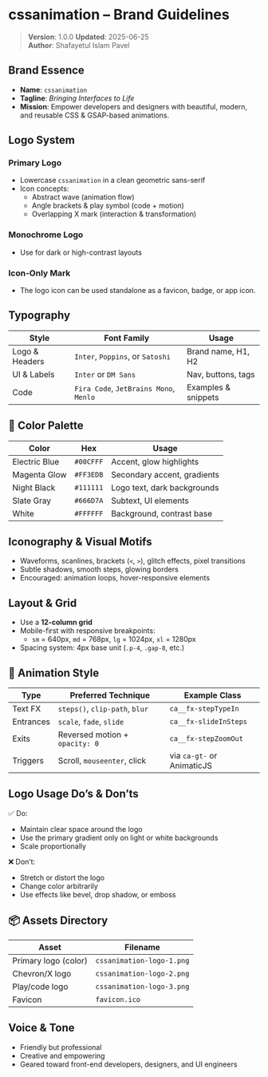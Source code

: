 # cssanimation – Brand Guidelines

> **Version**: 1.0.0 **Updated**: 2025-06-25  
> **Author**: Shafayetul Islam Pavel

## Brand Essence

- **Name**: `cssanimation`
- **Tagline**: _Bringing Interfaces to Life_
- **Mission**: Empower developers and designers with beautiful, modern, and reusable CSS & GSAP-based animations.

## Logo System

### Primary Logo

- Lowercase `cssanimation` in a clean geometric sans-serif
- Icon concepts:
  - Abstract wave (animation flow)
  - Angle brackets & play symbol (code + motion)
  - Overlapping X mark (interaction & transformation)

### Monochrome Logo

- Use for dark or high-contrast layouts

### Icon-Only Mark

- The logo icon can be used standalone as a favicon, badge, or app icon.

## Typography

| Style          | Font Family                            | Usage               |
| -------------- | -------------------------------------- | ------------------- |
| Logo & Headers | `Inter`, `Poppins`, or `Satoshi`       | Brand name, H1, H2  |
| UI & Labels    | `Inter` or `DM Sans`                   | Nav, buttons, tags  |
| Code           | `Fira Code`, `JetBrains Mono`, `Menlo` | Examples & snippets |

## 🎨 Color Palette

| Color         | Hex       | Usage                       |
| ------------- | --------- | --------------------------- |
| Electric Blue | `#00CFFF` | Accent, glow highlights     |
| Magenta Glow  | `#FF3EDB` | Secondary accent, gradients |
| Night Black   | `#111111` | Logo text, dark backgrounds |
| Slate Gray    | `#666D7A` | Subtext, UI elements        |
| White         | `#FFFFFF` | Background, contrast base   |

## Iconography & Visual Motifs

- Waveforms, scanlines, brackets (`<`, `>`), glitch effects, pixel transitions
- Subtle shadows, smooth steps, glowing borders
- Encouraged: animation loops, hover-responsive elements

## Layout & Grid

- Use a **12-column grid**
- Mobile-first with responsive breakpoints:
  - `sm` = 640px, `md` = 768px, `lg` = 1024px, `xl` = 1280px
- Spacing system: 4px base unit (`.p-4`, `.gap-8`, etc.)

## 🔁 Animation Style

| Type      | Preferred Technique            | Example Class              |
| --------- | ------------------------------ | -------------------------- |
| Text FX   | `steps()`, `clip-path`, `blur` | `ca__fx-stepTypeIn`        |
| Entrances | `scale`, `fade`, `slide`       | `ca__fx-slideInSteps`      |
| Exits     | Reversed motion + `opacity: 0` | `ca__fx-stepZoomOut`       |
| Triggers  | Scroll, `mouseenter`, click    | via `ca-gt-` or AnimaticJS |

## Logo Usage Do’s & Don’ts

✅ Do:

- Maintain clear space around the logo
- Use the primary gradient only on light or white backgrounds
- Scale proportionally

❌ Don’t:

- Stretch or distort the logo
- Change color arbitrarily
- Use effects like bevel, drop shadow, or emboss

## 📦 Assets Directory

| Asset                | Filename                  |
| -------------------- | ------------------------- |
| Primary logo (color) | `cssanimation-logo-1.png` |
| Chevron/X logo       | `cssanimation-logo-2.png` |
| Play/code logo       | `cssanimation-logo-3.png` |
| Favicon              | `favicon.ico`             |

## Voice & Tone

- Friendly but professional
- Creative and empowering
- Geared toward front-end developers, designers, and UI engineers

